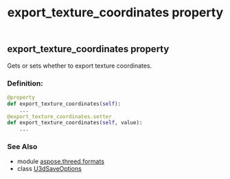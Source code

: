 ﻿---
title: export_texture_coordinates property
second_title: Aspose.3D for Python via .NET API References
description: 
type: docs
weight: 60
url: /python-net/aspose.threed.formats/u3dsaveoptions/export_texture_coordinates/
is_root: false
---

## export_texture_coordinates property


Gets or sets whether to export texture coordinates.
### Definition:
```python
@property
def export_texture_coordinates(self):
    ...
@export_texture_coordinates.setter
def export_texture_coordinates(self, value):
    ...
```

### See Also
* module [aspose.threed.formats](../../)
* class [U3dSaveOptions](/3d/python-net/aspose.threed.formats/u3dsaveoptions)
